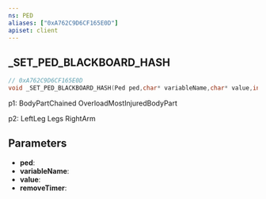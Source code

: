 ```yaml
---
ns: PED
aliases: ["0xA762C9D6CF165E0D"]
apiset: client
---
```

## _SET_PED_BLACKBOARD_HASH

```c
// 0xA762C9D6CF165E0D
void _SET_PED_BLACKBOARD_HASH(Ped ped,char* variableName,char* value,int removeTimer);
```

p1:
BodyPartChained
OverloadMostInjuredBodyPart

p2:
LeftLeg
Legs
RightArm

## Parameters
* **ped**:
* **variableName**:
* **value**:
* **removeTimer**: